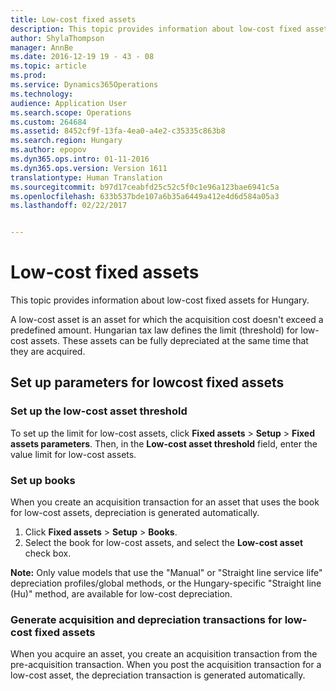 ```yaml
---
title: Low-cost fixed assets
description: This topic provides information about low-cost fixed assets for Hungary.
author: ShylaThompson
manager: AnnBe
ms.date: 2016-12-19 19 - 43 - 08
ms.topic: article
ms.prod: 
ms.service: Dynamics365Operations
ms.technology: 
audience: Application User
ms.search.scope: Operations
ms.custom: 264684
ms.assetid: 8452cf9f-13fa-4ea0-a4e2-c35335c863b8
ms.search.region: Hungary
ms.author: epopov
ms.dyn365.ops.intro: 01-11-2016
ms.dyn365.ops.version: Version 1611
translationtype: Human Translation
ms.sourcegitcommit: b97d17ceabfd25c52c5f0c1e96a123bae6941c5a
ms.openlocfilehash: 633b537bde107a6b35a6449a412e4d6d584a05a3
ms.lasthandoff: 02/22/2017


---
```


# <a name="low-cost-fixed-assets"></a>Low-cost fixed assets

This topic provides information about low-cost fixed assets for Hungary.

A low-cost asset is an asset for which the acquisition cost doesn't exceed a predefined amount. Hungarian tax law defines the limit (threshold) for low-cost assets. These assets can be fully depreciated at the same time that they are acquired.

## <a name="set-up-parameters-for-lowcost-fixed-assets"></a>Set up parameters for lowcost fixed assets
### <a name="set-up-the-low-cost-asset-threshold"></a>Set up the low-cost asset threshold

To set up the limit for low-cost assets, click **Fixed assets** &gt; **Setup** &gt; **Fixed assets parameters**. Then, in the **Low-cost asset threshold** field, enter the value limit for low-cost assets.

### <a name="set-up-books"></a>Set up books

When you create an acquisition transaction for an asset that uses the book for low-cost assets, depreciation is generated automatically.

1.  Click **Fixed assets** &gt; **Setup** &gt; **Books**.
2.  Select the book for low-cost assets, and select the **Low-cost asset** check box.

**Note:** Only value models that use the "Manual" or "Straight line service life" depreciation profiles/global methods, or the Hungary-specific "Straight line (Hu)" method, are available for low-cost depreciation.

### <a name="generate-acquisition-and-depreciation-transactions-for-low-cost-fixed-assets"></a>Generate acquisition and depreciation transactions for low-cost fixed assets

When you acquire an asset, you create an acquisition transaction from the pre-acquisition transaction. When you post the acquisition transaction for a low-cost asset, the depreciation transaction is generated automatically.


